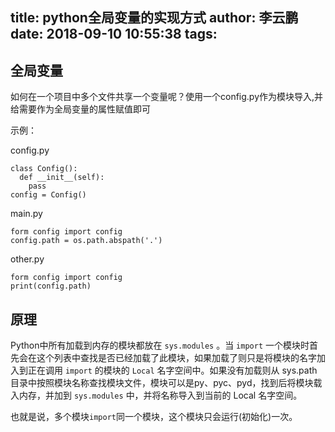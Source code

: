 title: python全局变量的实现方式
author: 李云鹏
date: 2018-09-10 10:55:38
tags:
---
## 全局变量

如何在一个项目中多个文件共享一个变量呢？使用一个config.py作为模块导入,并给需要作为全局变量的属性赋值即可

<!--more-->

示例：

config.py
```
class Config():
  def __init__(self):
    pass
config = Config()
```

main.py
```
form config import config
config.path = os.path.abspath('.')
```
other.py
```
form config import config
print(config.path)
```

## 原理

Python中所有加载到内存的模块都放在 `sys.modules` 。当 `import` 一个模块时首先会在这个列表中查找是否已经加载了此模块，如果加载了则只是将模块的名字加入到正在调用 `import` 的模块的 `Local` 名字空间中。如果没有加载则从 sys.path 目录中按照模块名称查找模块文件，模块可以是py、pyc、pyd，找到后将模块载入内存，并加到 `sys.modules` 中，并将名称导入到当前的 Local 名字空间。 

也就是说，多个模块`import`同一个模块，这个模块只会运行(初始化)一次。